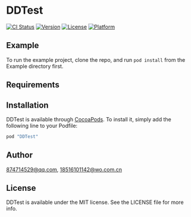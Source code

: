 # DDTest

[![CI Status](http://img.shields.io/travis/874714529@qq.com/DDTest.svg?style=flat)](https://travis-ci.org/874714529@qq.com/DDTest)
[![Version](https://img.shields.io/cocoapods/v/DDTest.svg?style=flat)](http://cocoapods.org/pods/DDTest)
[![License](https://img.shields.io/cocoapods/l/DDTest.svg?style=flat)](http://cocoapods.org/pods/DDTest)
[![Platform](https://img.shields.io/cocoapods/p/DDTest.svg?style=flat)](http://cocoapods.org/pods/DDTest)

## Example

To run the example project, clone the repo, and run `pod install` from the Example directory first.

## Requirements

## Installation

DDTest is available through [CocoaPods](http://cocoapods.org). To install
it, simply add the following line to your Podfile:

```ruby
pod "DDTest"
```

## Author

874714529@qq.com, 18516101142@wo.com.cn

## License

DDTest is available under the MIT license. See the LICENSE file for more info.
